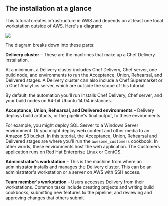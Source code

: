 ## The installation at a glance

This tutorial creates infrastructure in AWS and depends on at least one local workstation outside of AWS. Here's a diagram:

![](delivery/delivery-scenario-architecture.svg)

The diagram breaks down into these parts:

**Delivery cluster** &ndash; These are the machines that make up a Chef Delivery installation.

At a minimum, a Delivery cluster includes Chef Delivery, Chef server, one build node, and environments to run the Acceptance, Union, Rehearsal, and Delivered stages. A Delivery cluster can also include a Chef Supermarket or a Chef Analytics server, which are outside the scope of this tutorial.

By default, the automation you'll run installs Chef Delivery, Chef server, and your build nodes on 64-bit Ubuntu 14.04 instances.

**Acceptance, Union, Rehearsal, and Delivered environments** &ndash; Delivery deploys build artifacts, or the pipeline's final output, to these environments.

For example, you might deploy SQL Server to a Windows Server environment. Or you might deploy web content and other media to an Amazon S3 bucket. In this tutorial, the Acceptance, Union, Rehearsal and Delivered stages are where you'll run the `awesome_customers` cookbook. In other words, these environments host the web application. The Customers application runs on Red Hat Enterprise Linux or CentOS.

**Administrator's workstation** &ndash; This is the machine from where an administrator installs and manages the Delivery cluster. This can be an administrator's workstation or a server on AWS with SSH access.

**Team member's workstation** &ndash; Users accesses Delivery from their workstations. Common tasks include creating projects and writing build cookbooks, submitting new features to the pipeline, and reviewing and approving changes that others submit.
